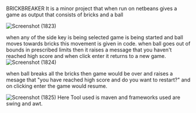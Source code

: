 BRICKBREAKER
It is a minor project that when run on netbeans gives a game as output that consists of bricks and a ball

![Screenshot (1823)](https://user-images.githubusercontent.com/118590713/211471288-48b721bf-61d4-44d0-ae20-e7bf342d3f9b.png)

when any of the side key is being selected game is being started and ball moves towards bricks this movement is given in code.
when ball goes out of bounds in prescribed limits then it raises a message that you haven't reached high score and when click enter it returns to a new game.
![Screenshot (1824)](https://user-images.githubusercontent.com/118590713/211473757-722e7460-c93b-4750-869b-b7bea37249d5.png)

when ball breaks all the bricks then game would be over and raises a mesage that "you have reached high score and do you want to restart?" and on clicking enter the game would resume.

![Screenshot (1825)](https://user-images.githubusercontent.com/118590713/211474774-ff9193b0-9399-49a5-8ae9-694363a753cd.png)
Here Tool used is maven and frameworks used are swing and awt.




